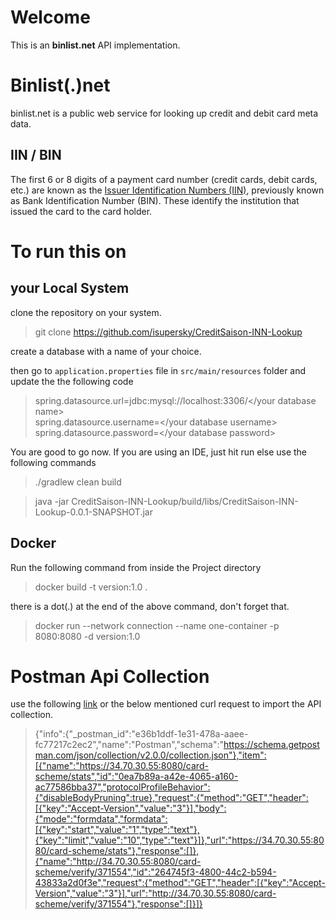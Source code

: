 # Welcome

This is an **binlist.net** API implementation.
# Binlist(.)net

binlist.net is a public web service for looking up credit and debit card meta data.

## IIN / BIN

The first 6 or 8 digits of a payment card number (credit cards, debit cards, etc.) are known as the  [Issuer Identification Numbers (IIN)](https://en.wikipedia.org/wiki/Payment_card_number#Issuer_identification_number_.28IIN.29), previously known as Bank Identification Number (BIN). These identify the institution that issued the card to the card holder.



# To run this on 

## your Local System
clone the repository on your system.
> git clone https://github.com/isupersky/CreditSaison-INN-Lookup

create a database with a name of your choice.
  
then go to `application.properties` file in `src/main/resources` folder and update the the following code 
>spring.datasource.url=jdbc:mysql://localhost:3306/</your database name>  
spring.datasource.username=</your database username>
spring.datasource.password=</your database password>

You are good to go now. If you are using an IDE, just hit run
else use the following commands
>./gradlew clean build

>java -jar CreditSaison-INN-Lookup/build/libs/CreditSaison-INN-Lookup-0.0.1-SNAPSHOT.jar



##  Docker
Run the following command from inside the Project directory
>docker build -t version:1.0 .

there is a dot(.) at the end of the above command, don't forget that.
>docker run --network connection --name one-container -p 8080:8080 -d version:1.0

# Postman Api Collection
use the following [link](https://www.getpostman.com/collections/7bdcf2e346ca348b3cae) or the below mentioned curl request to import the API collection.

> {"info":{"_postman_id":"e36b1ddf-1e31-478a-aaee-fc77217c2ec2","name":"Postman","schema":"https://schema.getpostman.com/json/collection/v2.0.0/collection.json"},"item":[{"name":"https://34.70.30.55:8080/card-scheme/stats","id":"0ea7b89a-a42e-4065-a160-ac77586bba37","protocolProfileBehavior":{"disableBodyPruning":true},"request":{"method":"GET","header":[{"key":"Accept-Version","value":"3"}],"body":{"mode":"formdata","formdata":[{"key":"start","value":"1","type":"text"},{"key":"limit","value":"10","type":"text"}]},"url":"https://34.70.30.55:8080/card-scheme/stats"},"response":[]},{"name":"http://34.70.30.55:8080/card-scheme/verify/371554","id":"264745f3-4800-44c2-b594-43833a2d0f3e","request":{"method":"GET","header":[{"key":"Accept-Version","value":"3"}],"url":"http://34.70.30.55:8080/card-scheme/verify/371554"},"response":[]}]}

